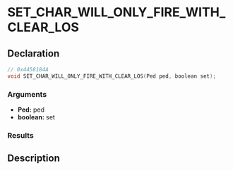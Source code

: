 # SET_CHAR_WILL_ONLY_FIRE_WITH_CLEAR_LOS

## Declaration
```cpp
// 0x4458184A
void SET_CHAR_WILL_ONLY_FIRE_WITH_CLEAR_LOS(Ped ped, boolean set);
```

### Arguments
- **Ped:** ped
- **boolean:** set

### Results

## Description
